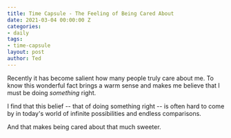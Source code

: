 ```yaml
---
title: Time Capsule - The Feeling of Being Cared About
date: 2021-03-04 00:00:00 Z
categories:
- daily
tags:
- time-capsule
layout: post
author: Ted
---
```


Recently it has become salient how many people truly care about me. To know this wonderful fact brings a warm sense and makes me believe that I must be doing _something_ right. 

I find that this belief -- that of doing something right -- is often hard to come by in today's world of infinite possibilities and endless comparisons. 

And that makes being cared about that much sweeter.  


